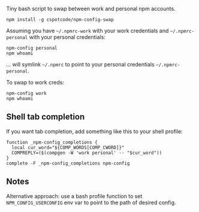Tiny bash script to swap between work and personal npm accounts.

```
npm install -g cspotcode/npm-config-swap
```

Assuming you have `~/.npmrc-work` with your work credentials and `~/.npmrc-personal`
with your personal credentials:

```shell
npm-config personal
npm whoami
```

... will symlink `~/.npmrc` to point to your personal credentials `~/.npmrc-personal`.

To swap to work creds:

```shell
npm-config work
npm whoami
```

## Shell tab completion

If you want tab completion, add something like this to your shell profile:

```shell
function _npm-config_completions {
  local cur_word="${COMP_WORDS[COMP_CWORD]}"
  COMPREPLY=($(compgen -W 'work personal' -- "$cur_word"))
}
complete -F _npm-config_completions npm-config
```

## Notes

Alternative approach: use a bash profile function to set `NPM_CONFIG_USERCONFIG` env var
to point to the path of desired config.
